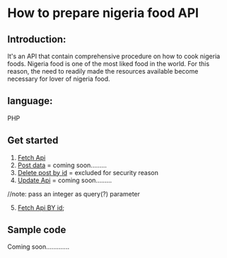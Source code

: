 # How to prepare nigeria food API

## Introduction:
It's an API that contain comprehensive procedure on how to cook nigeria foods. Nigeria food is one of the most liked food in the world.  For this reason, the need to readily made the resources available become necessary for lover of nigeria food. 

## language:
PHP

## Get started
1. [Fetch Api](http://naijafoodapi.42web.io/naija_food_prep%20Api/view/GetAllData.php)
2. [Post data]() = coming soon.........
3. [Delete post by id]() = excluded for security reason
4. [Update Api]() = coming soon.........

//note: pass an integer as query(?) parameter

5. [Fetch Api BY id](http://naijafoodapi.42web.io/naija_food_prep%20Api/view/Get_data_Id.php?id=?);



## Sample code
Coming soon.............